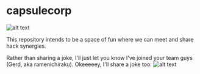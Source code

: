 # capsulecorp


![alt text](http://static.flickr.com/13/14275490_d9910d0abd.jpg  "Chiste del dia")

This repository intends to be a space of fun where we can meet and share hack synergies.


Rather than sharing a joke, I'll just let you know I've joined your team guys (Gerd, aka ramenichiraku). 
Okeeeeey, I'll share a joke too: 
![alt text](https://www.google.es/search?q=hacker+jokes&espv=2&biw=1536&bih=774&source=lnms&tbm=isch&sa=X&ved=0ahUKEwiKseGNmYLKAhWHvRoKHY64ArwQ_AUIBigB#tbm=isch&q=computer+jokes&imgrc=UwaY4jJRrHpUzM%3A)
